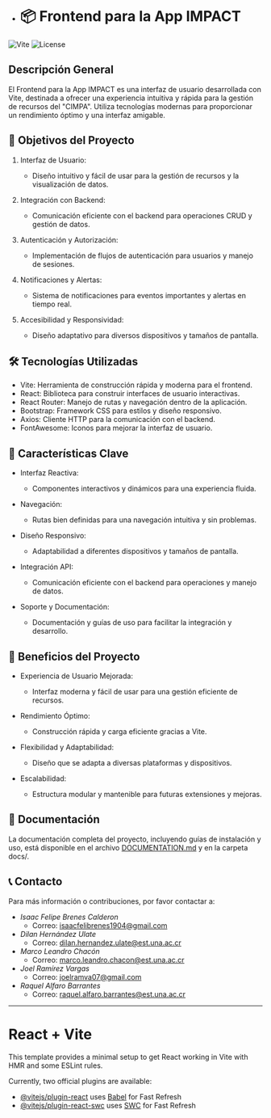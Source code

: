 - # 📦 Frontend para la App IMPACT

![Vite](https://img.shields.io/badge/Vite-4.2.0-blue) ![License](https://img.shields.io/badge/license-MIT-blue)

## Descripción General

El Frontend para la App IMPACT es una interfaz de usuario desarrollada con Vite, destinada a ofrecer una experiencia intuitiva y rápida para la gestión de recursos del "CIMPA". Utiliza tecnologías modernas para proporcionar un rendimiento óptimo y una interfaz amigable.

## 🚀 Objetivos del Proyecto

1. Interfaz de Usuario:
    - Diseño intuitivo y fácil de usar para la gestión de recursos y la visualización de datos.

2. Integración con Backend:
    - Comunicación eficiente con el backend para operaciones CRUD y gestión de datos.

3. Autenticación y Autorización:
    - Implementación de flujos de autenticación para usuarios y manejo de sesiones.

4. Notificaciones y Alertas:
    - Sistema de notificaciones para eventos importantes y alertas en tiempo real.

5. Accesibilidad y Responsividad:
    - Diseño adaptativo para diversos dispositivos y tamaños de pantalla.

## 🛠️ Tecnologías Utilizadas

- Vite: Herramienta de construcción rápida y moderna para el frontend.
- React: Biblioteca para construir interfaces de usuario interactivas.
- React Router: Manejo de rutas y navegación dentro de la aplicación.
- Bootstrap: Framework CSS para estilos y diseño responsivo.
- Axios: Cliente HTTP para la comunicación con el backend.
- FontAwesome: Iconos para mejorar la interfaz de usuario.

## 🎨 Características Clave

- Interfaz Reactiva:
    - Componentes interactivos y dinámicos para una experiencia fluida.

- Navegación:
    - Rutas bien definidas para una navegación intuitiva y sin problemas.

- Diseño Responsivo:
    - Adaptabilidad a diferentes dispositivos y tamaños de pantalla.

- Integración API:
    - Comunicación eficiente con el backend para operaciones y manejo de datos.

- Soporte y Documentación:
    - Documentación y guías de uso para facilitar la integración y desarrollo.

## 🎯 Beneficios del Proyecto

- Experiencia de Usuario Mejorada:
    - Interfaz moderna y fácil de usar para una gestión eficiente de recursos.

- Rendimiento Óptimo:
    - Construcción rápida y carga eficiente gracias a Vite.

- Flexibilidad y Adaptabilidad:
    - Diseño que se adapta a diversas plataformas y dispositivos.

- Escalabilidad:
    - Estructura modular y mantenible para futuras extensiones y mejoras.

## 📄 Documentación

La documentación completa del proyecto, incluyendo guías de instalación y uso, está disponible en el archivo [DOCUMENTATION.md](#) y en la carpeta docs/.

## 📞 Contacto

Para más información o contribuciones, por favor contactar a:

- *Isaac Felipe Brenes Calderon*
    - Correo: [isaacfelibrenes1904@gmail.com](mailto:isaacfelibrenes1904@gmail.com)
- *Dilan Hernández Ulate*
    - Correo: [dilan.hernandez.ulate@est.una.ac.cr](mailto:dilan.hernandez.ulate@est.una.ac.cr)
- *Marco Leandro Chacón*
    - Correo: [marco.leandro.chacon@est.una.ac.cr](mailto:marco.leandro.chacon@est.una.ac.cr)
- *Joel Ramírez Vargas*
    - Correo: [joelramva07@gmail.com](mailto:joelramva07@gmail.com)
- *Raquel Alfaro Barrantes*
    - Correo: [raquel.alfaro.barrantes@est.una.ac.cr](mailto:raquel.alfaro.barrantes@est.una.ac.cr)

---

# React + Vite

This template provides a minimal setup to get React working in Vite with HMR and some ESLint rules.

Currently, two official plugins are available:

- [@vitejs/plugin-react](https://github.com/vitejs/vite-plugin-react/blob/main/packages/plugin-react/README.md) uses [Babel](https://babeljs.io/) for Fast Refresh
- [@vitejs/plugin-react-swc](https://github.com/vitejs/vite-plugin-react-swc) uses [SWC](https://swc.rs/) for Fast Refresh
